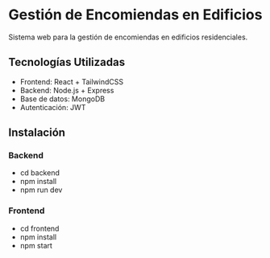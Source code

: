 # Gestión de Encomiendas en Edificios

Sistema web para la gestión de encomiendas en edificios residenciales.

## Tecnologías Utilizadas

- Frontend: React + TailwindCSS
- Backend: Node.js + Express
- Base de datos: MongoDB
- Autenticación: JWT

## Instalación

### Backend

- cd backend
- npm install
- npm run dev

### Frontend

- cd frontend
- npm install
- npm start
